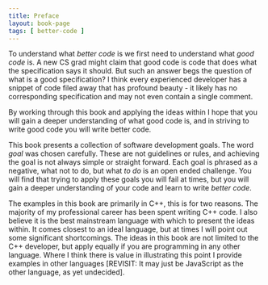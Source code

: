 ```yaml
---
title: Preface
layout: book-page
tags: [ better-code ]
---
```


To understand what _better code_ is we first need to understand what _good code_ is. A new CS grad might claim that good code is code that does what the specification says it should. But such an answer begs the question of what is a good specification? I think every experienced developer has a snippet of code filed away that has profound beauty - it likely has no corresponding specification and may not even contain a single comment.

By working through this book and applying the ideas within I hope that you will gain a deeper understanding of what good code is, and in striving to write good code you will write better code.

This book presents a collection of software development goals. The word _goal_ was chosen carefully. These are not guidelines or rules, and achieving the goal is not always simple or straight forward. Each goal is phrased as a negative, what not to do, but what _to do_ is an open ended challenge. You will find that trying to apply these goals you will fail at times, but you will gain a deeper understanding of your code and learn to write _better code_.

The examples in this book are primarily in C++, this is for two reasons. The majority of my professional career has been spent writing C++ code. I also believe it is the best mainstream language with which to present the ideas within. It comes closest to an ideal language, but at times I will point out some significant shortcomings. The ideas in this book are not limited to the C++ developer, but apply equally if you are programming in any other language. Where I think there is value in illustrating this point I provide examples in other languages [REVISIT: It may just be JavaScript as the other language, as yet undecided].

